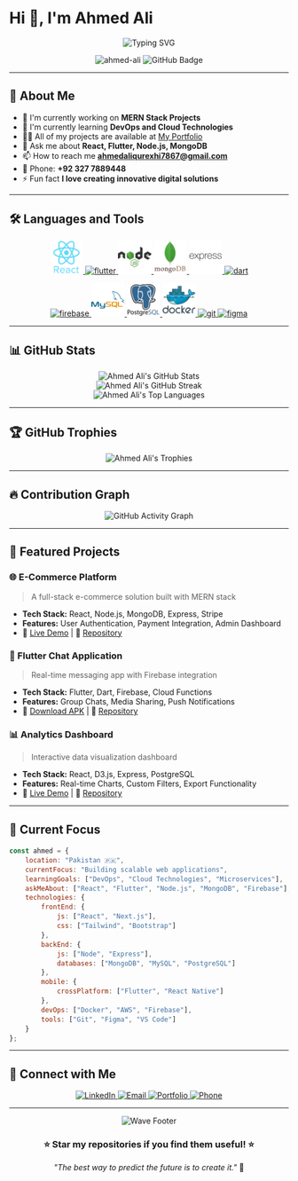 # Hi 👋, I'm Ahmed Ali

<div align="center">
  <img src="https://readme-typing-svg.herokuapp.com/?font=Fira+Code&pause=1000&color=2196F3&center=true&vCenter=true&width=435&lines=Full+Stack+Web+Developer;Flutter%2FDart+Mobile+App+Developer;Always+learning+new+things" alt="Typing SVG" />
</div>

<p align="center">
  <img src="https://komarev.com/ghpvc/?username=ahmed-ali&label=Profile%20views&color=0e75b6&style=flat" alt="ahmed-ali" />
  <img src="https://img.shields.io/github/followers/ahmed-ali?label=Followers&style=social" alt="GitHub Badge">
</p>

---

## 🚀 About Me

- 🔭 I'm currently working on **MERN Stack Projects**
- 🌱 I'm currently learning **DevOps and Cloud Technologies**
- 👨‍💻 All of my projects are available at [My Portfolio](https://portfolio-ashen-five-fid1y22m2r.vercel.app/)
- 💬 Ask me about **React, Flutter, Node.js, MongoDB**
- 📫 How to reach me **ahmedaliqurexhi7867@gmail.com**
- 📱 Phone: **+92 327 7889448**
- ⚡ Fun fact **I love creating innovative digital solutions**

---

## 🛠️ Languages and Tools

<p align="center">
  <a href="https://reactjs.org/" target="_blank" rel="noreferrer">
    <img src="https://raw.githubusercontent.com/devicons/devicon/master/icons/react/react-original-wordmark.svg" alt="react" width="60" height="60"/>
  </a>
  <a href="https://flutter.dev" target="_blank" rel="noreferrer">
    <img src="https://www.vectorlogo.zone/logos/flutterio/flutterio-icon.svg" alt="flutter" width="60" height="60"/>
  </a>
  <a href="https://nodejs.org" target="_blank" rel="noreferrer">
    <img src="https://raw.githubusercontent.com/devicons/devicon/master/icons/nodejs/nodejs-original-wordmark.svg" alt="nodejs" width="60" height="60"/>
  </a>
  <a href="https://www.mongodb.com/" target="_blank" rel="noreferrer">
    <img src="https://raw.githubusercontent.com/devicons/devicon/master/icons/mongodb/mongodb-original-wordmark.svg" alt="mongodb" width="60" height="60"/>
  </a>
  <a href="https://expressjs.com" target="_blank" rel="noreferrer">
    <img src="https://raw.githubusercontent.com/devicons/devicon/master/icons/express/express-original-wordmark.svg" alt="express" width="60" height="60"/>
  </a>
  <a href="https://dart.dev" target="_blank" rel="noreferrer">
    <img src="https://www.vectorlogo.zone/logos/dartlang/dartlang-icon.svg" alt="dart" width="60" height="60"/>
  </a>
</p>

<p align="center">
  <a href="https://firebase.google.com/" target="_blank" rel="noreferrer">
    <img src="https://www.vectorlogo.zone/logos/firebase/firebase-icon.svg" alt="firebase" width="60" height="60"/>
  </a>
  <a href="https://www.mysql.com/" target="_blank" rel="noreferrer">
    <img src="https://raw.githubusercontent.com/devicons/devicon/master/icons/mysql/mysql-original-wordmark.svg" alt="mysql" width="60" height="60"/>
  </a>
  <a href="https://www.postgresql.org" target="_blank" rel="noreferrer">
    <img src="https://raw.githubusercontent.com/devicons/devicon/master/icons/postgresql/postgresql-original-wordmark.svg" alt="postgresql" width="60" height="60"/>
  </a>
  <a href="https://www.docker.com/" target="_blank" rel="noreferrer">
    <img src="https://raw.githubusercontent.com/devicons/devicon/master/icons/docker/docker-original-wordmark.svg" alt="docker" width="60" height="60"/>
  </a>
  <a href="https://git-scm.com/" target="_blank" rel="noreferrer">
    <img src="https://www.vectorlogo.zone/logos/git-scm/git-scm-icon.svg" alt="git" width="60" height="60"/>
  </a>
  <a href="https://www.figma.com/" target="_blank" rel="noreferrer">
    <img src="https://www.vectorlogo.zone/logos/figma/figma-icon.svg" alt="figma" width="60" height="60"/>
  </a>
</p>

---

## 📊 GitHub Stats

<div align="center">
  <img src="https://github-readme-stats.vercel.app/api?username=ahmed-ali&show_icons=true&count_private=true&hide_border=true&title_color=2196F3&icon_color=2196F3&text_color=c9d1d9&bg_color=0d1117" alt="Ahmed Ali's GitHub Stats" />
</div>

<div align="center">
  <img src="https://github-readme-streak-stats.herokuapp.com/?user=ahmed-ali&theme=dark&hide_border=true&stroke=0000&background=0d1117&ring=2196F3&fire=2196F3&currStreakLabel=2196F3" alt="Ahmed Ali's GitHub Streak" />
</div>

<div align="center">
  <img src="https://github-readme-stats.vercel.app/api/top-langs/?username=ahmed-ali&layout=compact&hide_border=true&title_color=2196F3&text_color=c9d1d9&bg_color=0d1117" alt="Ahmed Ali's Top Languages" />
</div>

---

## 🏆 GitHub Trophies

<div align="center">
  <img src="https://github-profile-trophy.vercel.app/?username=ahmed-ali&theme=radical&no-frame=false&no-bg=false&margin-w=4" alt="Ahmed Ali's Trophies" />
</div>

---

## 🔥 Contribution Graph

<div align="center">
  <img src="https://github-readme-activity-graph.vercel.app/graph?username=ahmed-ali&custom_title=Ahmed%20Ali's%20Contribution%20Graph&bg_color=0d1117&color=2196F3&line=2196F3&point=2196F3&area_color=FFFFFF&title_color=FFFFFF&area=true" alt="GitHub Activity Graph" />
</div>

---

## 💼 Featured Projects

### 🌐 E-Commerce Platform
> A full-stack e-commerce solution built with MERN stack
- **Tech Stack:** React, Node.js, MongoDB, Express, Stripe
- **Features:** User Authentication, Payment Integration, Admin Dashboard
- 🔗 [Live Demo](https://github.com/ahmed-ali) | 📱 [Repository](https://github.com/ahmed-ali)

### 📱 Flutter Chat Application
> Real-time messaging app with Firebase integration
- **Tech Stack:** Flutter, Dart, Firebase, Cloud Functions
- **Features:** Group Chats, Media Sharing, Push Notifications
- 🔗 [Download APK](https://github.com/ahmed-ali) | 📱 [Repository](https://github.com/ahmed-ali)

### 📊 Analytics Dashboard
> Interactive data visualization dashboard
- **Tech Stack:** React, D3.js, Express, PostgreSQL
- **Features:** Real-time Charts, Custom Filters, Export Functionality
- 🔗 [Live Demo](https://github.com/ahmed-ali) | 📱 [Repository](https://github.com/ahmed-ali)

---

## 🎯 Current Focus

```javascript
const ahmed = {
    location: "Pakistan 🇵🇰",
    currentFocus: "Building scalable web applications",
    learningGoals: ["DevOps", "Cloud Technologies", "Microservices"],
    askMeAbout: ["React", "Flutter", "Node.js", "MongoDB", "Firebase"],
    technologies: {
        frontEnd: {
            js: ["React", "Next.js"],
            css: ["Tailwind", "Bootstrap"]
        },
        backEnd: {
            js: ["Node", "Express"],
            databases: ["MongoDB", "MySQL", "PostgreSQL"]
        },
        mobile: {
            crossPlatform: ["Flutter", "React Native"]
        },
        devOps: ["Docker", "AWS", "Firebase"],
        tools: ["Git", "Figma", "VS Code"]
    }
};
```

---

## 🤝 Connect with Me

<p align="center">
  <a href="https://linkedin.com/in/ahmed-ali-69a697369" target="_blank">
    <img src="https://img.shields.io/badge/LinkedIn-0077B5?style=for-the-badge&logo=linkedin&logoColor=white" alt="LinkedIn" />
  </a>
  <a href="mailto:ahmedaliqurexhi7867@gmail.com">
    <img src="https://img.shields.io/badge/Gmail-D14836?style=for-the-badge&logo=gmail&logoColor=white" alt="Email" />
  </a>
  <a href="https://portfolio-ashen-five-fid1y22m2r.vercel.app/" target="_blank">
    <img src="https://img.shields.io/badge/Portfolio-000000?style=for-the-badge&logo=vercel&logoColor=white" alt="Portfolio" />
  </a>
  <a href="tel:+923277889448">
    <img src="https://img.shields.io/badge/Phone-25D366?style=for-the-badge&logo=whatsapp&logoColor=white" alt="Phone" />
  </a>
</p>

---

<div align="center">
  <img src="https://capsule-render.vercel.app/api?type=waving&color=gradient&height=100&section=footer" alt="Wave Footer" />
</div>

<div align="center">
  <h3>⭐️ Star my repositories if you find them useful! ⭐️</h3>
  <p><em>"The best way to predict the future is to create it."</em> 💫</p>
</div>
